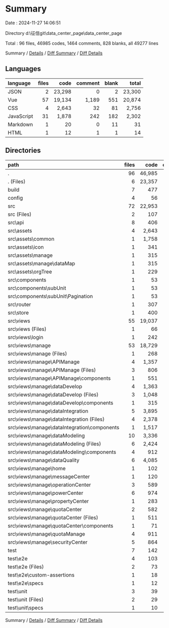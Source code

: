 # Summary

Date : 2024-11-27 14:06:51

Directory d:\\征信git\\data_center_page\\data_center_page

Total : 96 files,  46985 codes, 1464 comments, 828 blanks, all 49277 lines

Summary / [Details](details.md) / [Diff Summary](diff.md) / [Diff Details](diff-details.md)

## Languages
| language | files | code | comment | blank | total |
| :--- | ---: | ---: | ---: | ---: | ---: |
| JSON | 2 | 23,298 | 0 | 2 | 23,300 |
| Vue | 57 | 19,134 | 1,189 | 551 | 20,874 |
| CSS | 4 | 2,643 | 32 | 81 | 2,756 |
| JavaScript | 31 | 1,878 | 242 | 182 | 2,302 |
| Markdown | 1 | 20 | 0 | 11 | 31 |
| HTML | 1 | 12 | 1 | 1 | 14 |

## Directories
| path | files | code | comment | blank | total |
| :--- | ---: | ---: | ---: | ---: | ---: |
| . | 96 | 46,985 | 1,464 | 828 | 49,277 |
| . (Files) | 6 | 23,357 | 11 | 18 | 23,386 |
| build | 7 | 477 | 53 | 55 | 585 |
| config | 4 | 56 | 29 | 19 | 104 |
| src | 72 | 22,953 | 1,346 | 712 | 25,011 |
| src (Files) | 2 | 107 | 14 | 21 | 142 |
| src\\api | 8 | 406 | 59 | 49 | 514 |
| src\\assets | 4 | 2,643 | 32 | 81 | 2,756 |
| src\\assets\\common | 1 | 1,758 | 32 | 66 | 1,856 |
| src\\assets\\icon | 1 | 341 | 0 | 11 | 352 |
| src\\assets\\manage | 1 | 315 | 0 | 2 | 317 |
| src\\assets\\manage\\dataMap | 1 | 315 | 0 | 2 | 317 |
| src\\assets\\orgTree | 1 | 229 | 0 | 2 | 231 |
| src\\components | 1 | 53 | 7 | 9 | 69 |
| src\\components\\subUnit | 1 | 53 | 7 | 9 | 69 |
| src\\components\\subUnit\\Pagination | 1 | 53 | 7 | 9 | 69 |
| src\\router | 1 | 307 | 42 | 6 | 355 |
| src\\store | 1 | 400 | 13 | 7 | 420 |
| src\\views | 55 | 19,037 | 1,179 | 539 | 20,755 |
| src\\views (Files) | 1 | 66 | 20 | 4 | 90 |
| src\\views\\login | 1 | 242 | 10 | 6 | 258 |
| src\\views\\manage | 53 | 18,729 | 1,149 | 529 | 20,407 |
| src\\views\\manage (Files) | 1 | 268 | 25 | 13 | 306 |
| src\\views\\manage\\APIManage | 4 | 1,357 | 26 | 34 | 1,417 |
| src\\views\\manage\\APIManage (Files) | 3 | 806 | 15 | 29 | 850 |
| src\\views\\manage\\APIManage\\components | 1 | 551 | 11 | 5 | 567 |
| src\\views\\manage\\dataDevelop | 4 | 1,363 | 205 | 45 | 1,613 |
| src\\views\\manage\\dataDevelop (Files) | 3 | 1,048 | 198 | 39 | 1,285 |
| src\\views\\manage\\dataDevelop\\components | 1 | 315 | 7 | 6 | 328 |
| src\\views\\manage\\dataIntegration | 5 | 3,895 | 229 | 77 | 4,201 |
| src\\views\\manage\\dataIntegration (Files) | 4 | 2,378 | 177 | 57 | 2,612 |
| src\\views\\manage\\dataIntegration\\components | 1 | 1,517 | 52 | 20 | 1,589 |
| src\\views\\manage\\dataModeling | 10 | 3,336 | 222 | 90 | 3,648 |
| src\\views\\manage\\dataModeling (Files) | 6 | 2,424 | 123 | 58 | 2,605 |
| src\\views\\manage\\dataModeling\\components | 4 | 912 | 99 | 32 | 1,043 |
| src\\views\\manage\\dataQuality | 6 | 4,085 | 219 | 94 | 4,398 |
| src\\views\\manage\\home | 1 | 102 | 0 | 4 | 106 |
| src\\views\\manage\\messageCenter | 1 | 120 | 1 | 6 | 127 |
| src\\views\\manage\\operationCenter | 3 | 589 | 130 | 29 | 748 |
| src\\views\\manage\\powerCenter | 6 | 974 | 16 | 43 | 1,033 |
| src\\views\\manage\\propertyCenter | 1 | 283 | 1 | 9 | 293 |
| src\\views\\manage\\quotaCenter | 2 | 582 | 32 | 14 | 628 |
| src\\views\\manage\\quotaCenter (Files) | 1 | 511 | 30 | 12 | 553 |
| src\\views\\manage\\quotaCenter\\components | 1 | 71 | 2 | 2 | 75 |
| src\\views\\manage\\quotaManage | 4 | 911 | 18 | 27 | 956 |
| src\\views\\manage\\securityCenter | 5 | 864 | 25 | 44 | 933 |
| test | 7 | 142 | 25 | 24 | 191 |
| test\\e2e | 4 | 103 | 22 | 19 | 144 |
| test\\e2e (Files) | 2 | 73 | 9 | 14 | 96 |
| test\\e2e\\custom-assertions | 1 | 18 | 8 | 2 | 28 |
| test\\e2e\\specs | 1 | 12 | 5 | 3 | 20 |
| test\\unit | 3 | 39 | 3 | 5 | 47 |
| test\\unit (Files) | 2 | 29 | 3 | 3 | 35 |
| test\\unit\\specs | 1 | 10 | 0 | 2 | 12 |

Summary / [Details](details.md) / [Diff Summary](diff.md) / [Diff Details](diff-details.md)